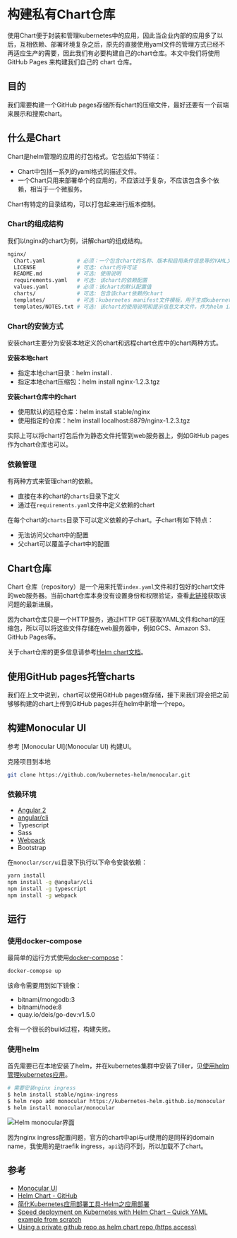 # 构建私有Chart仓库

使用Chart便于封装和管理kubernetes中的应用，因此当企业内部的应用多了以后，互相依赖、部署环境复杂之后，原先的直接使用yaml文件的管理方式已经不再适应生产的需要，因此我们有必要构建自己的chart仓库。本文中我们将使用 GitHub Pages 来构建我们自己的 chart 仓库。

## 目的

我们需要构建一个GitHub pages存储所有chart的压缩文件，最好还要有一个前端来展示和搜索chart。

## 什么是Chart

Chart是helm管理的应用的打包格式。它包括如下特征：

- Chart中包括一系列的yaml格式的描述文件。
- 一个Chart只用来部署单个的应用的，不应该过于复杂，不应该包含多个依赖，相当于一个微服务。

Chart有特定的目录结构，可以打包起来进行版本控制。

### Chart的组成结构

我们以nginx的chart为例，讲解chart的组成结构。

```bash
nginx/
  Chart.yaml          # 必须：一个包含chart的名称、版本和启用条件信息等的YAML文件
  LICENSE             # 可选: chart的许可证
  README.md           # 可选: 使用说明
  requirements.yaml   # 可选: 该chart的依赖配置
  values.yaml         # 必须：该chart的默认配置值
  charts/             # 可选: 包含该chart依赖的chart
  templates/          # 可选：kubernetes manifest文件模板，用于生成kubernetes yaml文件
  templates/NOTES.txt # 可选: 该chart的使用说明和提示信息文本文件，作为helm install后的提示信息
```

### Chart的安装方式

安装chart主要分为安装本地定义的chart和远程chart仓库中的chart两种方式。

**安装本地chart**

- 指定本地chart目录：helm install .
- 指定本地chart压缩包：helm install nginx-1.2.3.tgz

**安装chart仓库中的chart**

- 使用默认的远程仓库：helm install stable/nginx
- 使用指定的仓库：helm install localhost:8879/nginx-1.2.3.tgz

实际上可以将chart打包后作为静态文件托管到web服务器上，例如GitHub pages作为chart仓库也可以。

### 依赖管理

有两种方式来管理chart的依赖。

- 直接在本的chart的`charts`目录下定义
- 通过在`requirements.yaml`文件中定义依赖的chart

在每个chart的`charts`目录下可以定义依赖的子chart。子chart有如下特点：

- 无法访问父chart中的配置
- 父chart可以覆盖子chart中的配置

## Chart仓库

Chart 仓库（repository）是一个用来托管`index.yaml`文件和打包好的chart文件的web服务器。当前chart仓库本身没有设置身份和权限验证，查看[此链接](https://github.com/kubernetes/helm/issues/1038)获取该问题的最新进展。

因为chart仓库只是一个HTTP服务，通过HTTP GET获取YAML文件和chart的压缩包，所以可以将这些文件存储在web服务器中，例如GCS、Amazon S3、GitHub Pages等。

关于chart仓库的更多信息请参考[Helm chart文档](https://github.com/kubernetes/helm/blob/master/docs/chart_repository.md)。

## 使用GitHub pages托管charts

我们在上文中说到，chart可以使用GitHub pages做存储，接下来我们将会把之前够够构建的chart上传到GitHub pages并在helm中新增一个repo。

## 构建Monocular UI

参考 [Monocular UI](Monocular UI) 构建UI。

克隆项目到本地

```bash
git clone https://github.com/kubernetes-helm/monocular.git
```

### 依赖环境

- [Angular 2](https://angular.io/)
- [angular/cli](https://github.com/angular/angular-cli) 
- Typescript
- Sass
- [Webpack](https://webpack.github.io/)
- Bootstrap

在`monoclar/scr/ui`目录下执行以下命令安装依赖：

```bash
yarn install
npm install -g @angular/cli
npm install -g typescript
npm install -g webpack
```

## 运行

### 使用docker-compose

最简单的运行方式使用[docker-compose](https://docs.docker.com/compose/)：

```bash
docker-comopse up
```

该命令需要用到如下镜像：

- bitnami/mongodb:3
- bitnami/node:8
- quay.io/deis/go-dev:v1.5.0

会有一个很长的build过程，构建失败。

### 使用helm

首先需要已在本地安装了helm，并在kubernetes集群中安装了tiller，见[使用helm管理kubernetes应用](helm.md)。

```bash
# 需要安装nginx ingress
$ helm install stable/nginx-ingress
$ helm repo add monocular https://kubernetes-helm.github.io/monocular
$ helm install monocular/monocular
```

![Helm monocular界面](../images/helm-monocular-jimmysong.jpg)

因为nginx ingress配置问题，官方的chart中api与ui使用的是同样的domain name，我使用的是traefik ingress，`api`访问不到，所以加载不了chart。

## 参考

- [Monocular UI](https://github.com/kubernetes-helm/monocular)
- [Helm Chart - GitHub](https://github.com/kubernetes/helm/blob/master/docs/charts.md)
- [简化Kubernetes应用部署工具-Helm之应用部署](https://www.kubernetes.org.cn/2706.html)
- [Speed deployment on Kubernetes with Helm Chart – Quick YAML example from scratch](https://www.ibm.com/blogs/bluemix/2017/10/quick-example-helm-chart-for-kubernetes/)
- [Using a private github repo as helm chart repo (https access)](https://medium.com/@kavehmz/using-a-private-github-repo-as-helm-chart-repo-https-access-95629b2af27c)